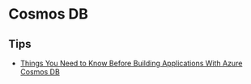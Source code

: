 # Cosmos DB

## Tips

- [Things You Need to Know Before Building Applications With Azure Cosmos DB](https://mikaberglund.com/2019/09/04/things-you-need-to-know-before-building-applications-with-azure-cosmos-db/)